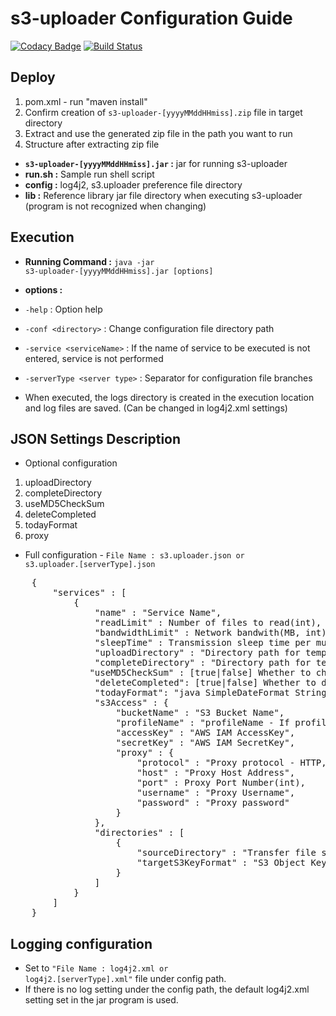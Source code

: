 # s3-uploader Configuration Guide

[![Codacy Badge](https://api.codacy.com/project/badge/Grade/1eeab09546e14a8db402359e6c3e27a7)](https://app.codacy.com/manual/anthunt01/aws-s3-uploader?utm_source=github.com&utm_medium=referral&utm_content=anthunt/aws-s3-uploader&utm_campaign=Badge_Grade_Dashboard)
[![Build Status](https://travis-ci.org/anthunt/aws-s3-uploader.svg?branch=master)](https://travis-ci.org/anthunt/aws-s3-uploader)

## Deploy

1. pom.xml \- run "maven install" 
2. Confirm creation of <code>s3\-uploader\-\[yyyyMMddHHmiss\].zip</code> file in target directory
3. Extract and use the generated zip file in the path you want to run
4. Structure after extracting zip file

* **<code>s3-uploader-\[yyyyMMddHHmiss\].jar</code> :** jar for running s3-uploader
* **run.sh :** Sample run shell script
* **config :** log4j2, s3.uploader preference file directory
* **lib :** Reference library jar file directory when executing s3-uploader (program is not recognized when changing)

## Execution

- **Running Command :** <code>java -jar s3-uploader-\[yyyyMMddHHmiss\].jar \[options\]</code>
- **options :**

- `-help` : Option help
- `-conf <directory>` : Change configuration file directory path
- `-service <serviceName>` : If the name of service to be executed is not entered, service is not performed
- `-serverType <server type>` : Separator for configuration file branches

* When executed, the logs directory is created in the execution location and log files are saved. (Can be changed in log4j2.xml settings)

## JSON Settings Description

* Optional configuration

1. uploadDirectory
2. completeDirectory
3. useMD5CheckSum
4. deleteCompleted
5. todayFormat
6. proxy

- Full configuration - <code>File Name : s3.uploader.json or s3.uploader.\[serverType\].json</code>

<pre>
	{
		"services" : [ 
			{
				"name" : "Service Name",
				"readLimit" : Number of files to read(int),
				"bandwidthLimit" : Network bandwith(MB, int),
				"sleepTime" : Transmission sleep time per multi-part(Seconds, int),
				"uploadDirectory" : "Directory path for temporary upload files(Default : /upload)",
				"completeDirectory" : "Directory path for temporary completion files(Default : /complete)",
			   "useMD5CheckSum" : [true|false] Whether to check .md5 file creation (Default : false),
				"deleteCompleted": [true|false] Whether to delete the completed file (Default : true),
				"todayFormat": "java SimpleDateFormat String pattern for {today} variable (Default : yyyy-MM-dd)",
				"s3Access" : {
					"bucketName" : "S3 Bucket Name",
	      			"profileName" : "profileName - If profileName is not null, accesskey and secretKey are ignored",
					"accessKey" : "AWS IAM AccessKey",
					"secretKey" : "AWS IAM SecretKey",
					"proxy" : {
						"protocol" : "Proxy protocol - HTTP, HTTPS, TCP, UDP",
						"host" : "Proxy Host Address",
						"port" : Proxy Port Number(int),
						"username" : "Proxy Username",
	        			"password" : "Proxy password"
					}
				},
				"directories" : [ 
					{
						"sourceDirectory" : "Transfer file storage directory",
						"targetS3KeyFormat" : "S3 Object Key format - {today} : Convert to yyyy-MM-dd execution date Can be changed with todayFormat setting, {fileName} : Convert to transfer file name"
					} 
				]
			} 
		]
	}
</pre>

## Logging configuration
 
- Set to <code>"File Name : log4j2.xml or log4j2.\[serverType\].xml"</code> file under config path.
- If there is no log setting under the config path, the default log4j2.xml setting set in the jar program is used.
